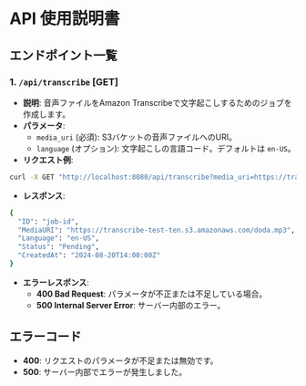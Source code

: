 # API 使用説明書

## エンドポイント一覧

### 1. `/api/transcribe` [GET]

- **説明**: 音声ファイルをAmazon Transcribeで文字起こしするためのジョブを作成します。
- **パラメータ**:
    - `media_uri` (必須): S3バケットの音声ファイルへのURI。
    - `language` (オプション): 文字起こしの言語コード。デフォルトは `en-US`。
- **リクエスト例**:

```bash
curl -X GET "http://localhost:8080/api/transcribe?media_uri=https://transcribe-test-ten.s3.amazonaws.com/doda.mp3"
```

- **レスポンス**:

```bash
{
  "ID": "job-id",
  "MediaURI": "https://transcribe-test-ten.s3.amazonaws.com/doda.mp3",
  "Language": "en-US",
  "Status": "Pending",
  "CreatedAt": "2024-08-20T14:00:00Z"
}
```

- **エラーレスポンス**:
    - **400 Bad Request**: パラメータが不正または不足している場合。
    - **500 Internal Server Error**: サーバー内部のエラー。


## エラーコード
- **400**: リクエストのパラメータが不足または無効です。
- **500**: サーバー内部でエラーが発生しました。

